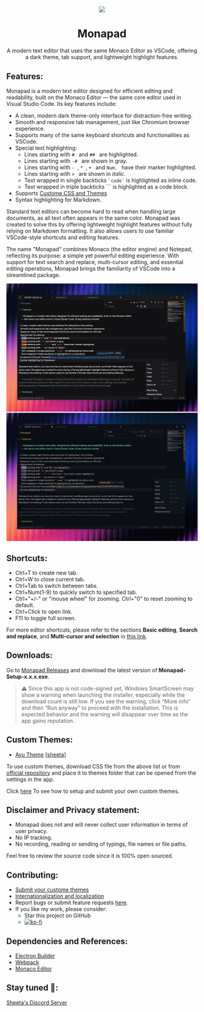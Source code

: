 <p align="center">
  <img width="128" align="center" src="icon/favicon.ico">
</p>
<h1 align="center">
  Monapad
</h1>
<p align="center">
  A modern text editor that uses the same Monaco Editor as VSCode, offering a dark theme, tab support, and lightweight highlight features.
</p>

## Features:

Monapad is a modern text editor designed for efficient editing and readability, built on the Monaco Editor — the same core editor used in Visual Studio Code. Its key features include:

- A clean, modern dark theme-only interface for distraction-free writing.
- Smooth and responsive tab management, just like Chromium browser experience.
- Supports many of the same keyboard shortcuts and functionalities as VSCode.
- Special text highlighting:
  - Lines starting with `# ` and `## ` are highlighted.
  - Lines starting with `-# ` are shown in gray.
  - Lines starting with `- `, `* `, `+ ` and `Num. ` have their marker highlighted.
  - Lines starting with `> ` are shown in _italic_.
  - Text wrapped in single backticks `` `code` `` is highlighted as inline code.
  - Text wrapped in triple backticks ``` is highlighted as a code block.
- Supports [Custome CSS and Themes](https://github.com/sheetau/monapad/blob/main/CUSTOMTHEME.md)
- Syntax highlighting for Markdown.

Standard text editors can become hard to read when handling large documents, as all text often appears in the same color. Monapad was created to solve this by offering lightweight highlight features without fully relying on Markdown formatting. It also allows users to use familiar VSCode-style shortcuts and editing features.

The name "Monapad" combines Monaco (the editor engine) and Notepad, reflecting its purpose: a simple yet powerful editing experience. With support for text search and replace, multi-cursor editing, and essential editing operations, Monapad brings the familiarity of VSCode into a streamlined package.

![Screenshot Dark](screenshots/monapad_ss_dark.png?raw=true "Dark")
![Screenshot Ayu](customthemes/ayu/preview.png?raw=true "Ayu")

## Shortcuts:

- Ctrl+T to create new tab.
- Ctrl+W to close current tab.
- Ctrl+Tab to switch between tabs.
- Ctrl+Num(1-9) to quickly switch to specified tab.
- Ctrl+"+/-" or "mouse wheel" for zooming. Ctrl+"0" to reset zooming to default.
- Ctrl+Click to open link.
- F11 to toggle full screen.

For more editor shortcuts, please refer to the sections **Basic editing**, **Search and replace**, and **Multi-cursor and selection** in [this link](https://code.visualstudio.com/shortcuts/keyboard-shortcuts-windows.pdf).

## Downloads:

Go to [Monapad Releases](https://github.com/sheetau/monapad/releases) and download the latest version of **Monapad-Setup-x.x.x.exe**.

> ⚠️ Since this app is not code-signed yet, Windows SmartScreen may show a warning when launching the installer, especially while the download count is still low.
> If you see the warning, click “More info” and then “Run anyway” to proceed with the installation.
> This is expected behavior and the warning will disappear over time as the app gains reputation.

## Custom Themes:

- [Ayu Theme](https://github.com/sheetau/monapad/tree/main/customthemes/ayu/README.md) [[sheeta](https://github.com/sheetau)]

To use custom themes, download CSS file from the above list or from [official repository](https://github.com/sheetau/monapad/tree/main/customthemes) and place it to themes folder that can be opened from the settings in the app.

Click [here](https://github.com/sheetau/monapad/blob/main/CUSTOMTHEME.md) To see how to setup and submit your own custom themes.

## Disclaimer and Privacy statement:

- Monapad does not and will never collect user information in terms of user privacy.
- No IP tracking.
- No recording, reading or sending of typings, file names or file paths.

Feel free to review the source code since it is 100% open sourced.

## Contributing:

- [Submit your custome themes](https://github.com/sheetau/monapad/blob/main/CUSTOMTHEME.md)
- [Internationalization and localization](https://github.com/sheetau/monapad/blob/main/LANGUAGE.md)
- Report bugs or submit feature requests [here](https://github.com/sheetau/monapad/issues).
- If you like my work, please consider:
  - Star this project on GitHub
  - [![ko-fi](https://www.ko-fi.com/img/githubbutton_sm.svg)](https://ko-fi.com/sheeta)

## Dependencies and References:

- [Electron Builder](https://github.com/electron-userland/electron-builder)
- [Webpack](https://github.com/webpack/webpack)
- [Monaco Editor](https://github.com/microsoft/monaco-editor)

## Stay tuned 📢:

[Sheeta's Discord Server](https://discord.gg/2dXs5HwXuW)
